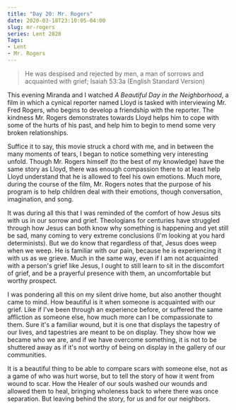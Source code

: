 ```yaml
---
title: "Day 20: Mr. Rogers"
date: 2020-03-18T23:10:05-04:00
slug: mr-rogers
series: Lent 2020
Tags:
- Lent
- Mr. Rogers
---
```

> He was despised and rejected by men, a man of sorrows and acquainted with grief; 
> Isaiah 53:3a (English Standard Version)

This evening Miranda and I watched *A Beautiful Day in the Neighborhood*, a film in which a cynical reporter named Lloyd is tasked with interviewing Mr. Fred Rogers, who begins to develop a friendship with the reporter. The kindness Mr. Rogers demonstrates towards Lloyd helps him to cope with some of the hurts of his past, and help him to begin to mend some very broken relationships. 

Suffice it to say, this movie struck a chord with me, and in between the many moments of tears, I began to notice something very interesting unfold. Though Mr. Rogers himself (to the best of my knowledge) have the same story as Lloyd, there was enough compassion there to at least help Lloyd understand that he is allowed to feel his own emotions. Much more, during the course of the film, Mr. Rogers notes that the purpose of his program is to help children deal with their emotions, though conversation, imagination, and song.

It was during all this that I was reminded of the comfort of how Jesus sits with us in our sorrow and grief. Theologians for centuries have struggled through how Jesus can both know why something is happening and yet still be sad, many coming to very extreme conclusions (I'm looking at you hard determinists). But we do know that regardless of that, Jesus does weep when we weep. He is familiar with our pain, because he is experiencing it with us as we grieve. Much in the same way, even if I am not acquainted with a person's grief like Jesus, I ought to still learn to sit in the discomfort of grief, and be a prayerful presence with them, an uncomfortable but worthy prospect. 

I was pondering all this on my silent drive home, but also another thought came to mind. How beautiful is it when someone is acquainted with our grief. Like if I've been through an experience before, or suffered the same affliction as someone else, how much more can I be compassionate to them. Sure it's a familiar wound, but it is one that displays the tapestry of our lives, and tapestries are meant to be on display. They show how we became who we are, and if we have overcome something, it is not to be shuttered away as if it's not worthy of being on display in the gallery of our communities.

It is a beautiful thing to be able to compare scars with someone else, not as a game of who was hurt worse, but to tell the story of how it went from wound to scar. How the Healer of our souls washed our wounds and allowed them to heal, bringing wholeness back to where there was once separation. But leaving behind the story, for us and for our neighbors.
